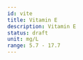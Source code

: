 ```yaml
---
id: vite
title: Vitamin E
description: Vitamin E
status: draft
unit: mg/L
range: 5.7 - 17.7
---
```


